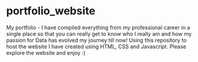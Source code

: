 # portfolio_website
My portfolio -  I have compiled everything from my professional career in a single place so that you can really get to know who I really am and how my passion for Data has evolved my journey till now! Using this repository to host the website I have created using HTML, CSS and Javascript. Please explore the website and enjoy :)
